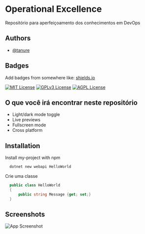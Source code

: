 
# Operational Excellence

Repositório para aperfeiçoamento dos conhecimentos em DevOps


## Authors

- [@tanure](https://www.github.com/tanure)


## Badges

Add badges from somewhere like: [shields.io](https://shields.io/)

[![MIT License](https://img.shields.io/badge/License-MIT-green.svg)](https://choosealicense.com/licenses/mit/)
[![GPLv3 License](https://img.shields.io/badge/License-GPL%20v3-yellow.svg)](https://opensource.org/licenses/)
[![AGPL License](https://img.shields.io/badge/license-AGPL-blue.svg)](http://www.gnu.org/licenses/agpl-3.0)


## O que você irá encontrar neste repositório

- Light/dark mode toggle
- Live previews
- Fullscreen mode
- Cross platform


## Installation

Install my-project with npm

```bash
  dotnet new webapi HelloWorld
```

Crie uma classe

```csharp
  public class HelloWorld
  {
      public string Message {get; set;}
  }
```

    
## Screenshots

![App Screenshot](https://via.placeholder.com/468x300?text=App+Screenshot+Here)

